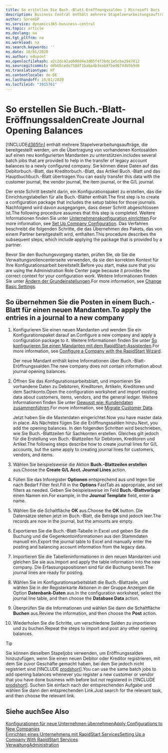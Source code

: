 ```yaml
---
title: So erstellen Sie Buch.-Blatt-Eröffnungssalden | Microsoft Docs
description: Business Central enthält mehrere Stapelverarbeitungsaufträge, die bereitgestellt werden, um die Übertragung von vorhandenen Kontosalden auf einen neu konfigurierten Mandanten zu unterstützen. Sie können diese Daten mithilfe von Buch.-Blatt-Buchungen einfach übertragen.
author: SorenGP
ms.service: dynamics365-business-central
ms.topic: article
ms.devlang: na
ms.tgt_pltfrm: na
ms.workload: na
ms.search.keywords: ''
ms.date: 10/01/2020
ms.author: edupont
ms.openlocfilehash: a2c2dc42ad600d4e3d05f4f3bdc1e5cbe2947812
ms.sourcegitcommit: ddbb5cede750df1baba4b3eab8fbed6744b5b9d6
ms.translationtype: HT
ms.contentlocale: de-DE
ms.lasthandoff: 10/01/2020
ms.locfileid: "3915761"
---
```

# <a name="create-journal-opening-balances"></a><span data-ttu-id="227ca-104">So erstellen Sie Buch.-Blatt-Eröffnungssalden</span><span class="sxs-lookup"><span data-stu-id="227ca-104">Create Journal Opening Balances</span></span>

[!INCLUDE[d365fin](includes/d365fin_md.md)] <span data-ttu-id="227ca-105">enthält mehrere Stapelverarbeitungsaufträge, die bereitgestellt werden, um die Übertragung von vorhandenen Kontosalden auf einen neu konfigurierten Mandanten zu unterstützen.</span><span class="sxs-lookup"><span data-stu-id="227ca-105">includes several batch jobs that are provided to help in the transfer of legacy account balances to a newly configured company.</span></span> <span data-ttu-id="227ca-106">Sie können diese Daten auf das Debitorbuch.-Blatt, das Kreditorbuch.-Blatt, das Artikel Buch.-Blatt und das Hauptbuchbuch.-Blatt übertragen.</span><span class="sxs-lookup"><span data-stu-id="227ca-106">You can easily transfer this data with the customer journal, the vendor journal, the item journal, or the G/L journal.</span></span>

<span data-ttu-id="227ca-107">Der erste Schritt besteht darin, ein Konfigurationspaket zu erstellen, das die Einrichtungstabellen für alle Buch.-Blätter enthält.</span><span class="sxs-lookup"><span data-stu-id="227ca-107">The first step is to create a configuration package that includes the setup tables for those journals.</span></span> <span data-ttu-id="227ca-108">Nachfolgend wird davon ausgegangen, dass dieser Schritt abgeschlossen ist.</span><span class="sxs-lookup"><span data-stu-id="227ca-108">The following procedure assumes that this step is completed.</span></span> <span data-ttu-id="227ca-109">Weitere Informationen finden Sie unter [Unternehmenskonfiguration einrichten](admin-set-up-company-configuration.md).</span><span class="sxs-lookup"><span data-stu-id="227ca-109">For more information, see [Set Up Company Configuration](admin-set-up-company-configuration.md).</span></span> <span data-ttu-id="227ca-110">Das Verfahren beschreibt die folgenden Schritte, die das Übernehmen des Pakets, das von einem Partner bereitgestellt wird, enthalten.</span><span class="sxs-lookup"><span data-stu-id="227ca-110">This procedure describes the subsequent steps, which include applying the package that is provided by a partner.</span></span>  

<span data-ttu-id="227ca-111">Bevor Sie den Buchungsvorgang starten, prüfen Sie, ob Sie die Verwaltungsrollencenterseite verwenden, da sie den korrekten Kontext für Ihre Konfigurationsarbeit bereitstellt.</span><span class="sxs-lookup"><span data-stu-id="227ca-111">Before you start, make sure that you are using the Administration Role Center page because it provides the correct context for your configuration work.</span></span> <span data-ttu-id="227ca-112">Weitere Informationen finden Sie unter [Ändern der Grundeinstellungen](ui-change-basic-settings.md).</span><span class="sxs-lookup"><span data-stu-id="227ca-112">For more information, see [Change Basic Settings](ui-change-basic-settings.md).</span></span>

## <a name="to-apply-the-entries-in-a-journal-to-a-new-company"></a><span data-ttu-id="227ca-113">So übernehmen Sie die Posten in einem Buch.-Blatt für einen neuen Mandanten.</span><span class="sxs-lookup"><span data-stu-id="227ca-113">To apply the entries in a journal to a new company</span></span>

1. <span data-ttu-id="227ca-114">Konfigurieren Sie einen neuen Mandanten und wenden Sie ein Konfigurationspaket darauf an.</span><span class="sxs-lookup"><span data-stu-id="227ca-114">Configure a new company and apply a configuration package to it.</span></span> <span data-ttu-id="227ca-115">Weitere Informationen finden Sie unter [So konfigurieren Sie einen Mandanten mit dem RapidStart-Assistenten](admin-how-to-configure-a-company-with-the-rapidstart-wizard.md).</span><span class="sxs-lookup"><span data-stu-id="227ca-115">For more information, see [Configure a Company with the RapidStart Wizard](admin-how-to-configure-a-company-with-the-rapidstart-wizard.md).</span></span>  

    <span data-ttu-id="227ca-116">Der neue Mandant enthält keine Informationen über Buch.-Blatt-Eröffnungssalden.</span><span class="sxs-lookup"><span data-stu-id="227ca-116">The new company does not contain information about journal opening balances.</span></span>  

2. <span data-ttu-id="227ca-117">Öffnen Sie das Konfigurationsarbeitsblatt, und importieren Sie vorhandene Daten zu Debitoren, Kreditoren, Artikeln, Kreditoren und dem Sachkonto.</span><span class="sxs-lookup"><span data-stu-id="227ca-117">Open the configuration worksheet and import existing data about customers, items, vendors, and the general ledger.</span></span> <span data-ttu-id="227ca-118">Weitere Informationen finden Sie unter [Gewusst wie: Kundendaten zusammenführen](admin-migrate-customer-data.md).</span><span class="sxs-lookup"><span data-stu-id="227ca-118">For more information, see [Migrate Customer Data](admin-migrate-customer-data.md).</span></span>  

    <span data-ttu-id="227ca-119">Jetzt haben Sie die Masterdaten eingerichtet.</span><span class="sxs-lookup"><span data-stu-id="227ca-119">Now you have master data in place.</span></span> <span data-ttu-id="227ca-120">Als Nächstes fügen Sie die Eröffnungssalden hinzu.</span><span class="sxs-lookup"><span data-stu-id="227ca-120">Next, you add the opening balances.</span></span> <span data-ttu-id="227ca-121">In den folgenden Schritten wird beschrieben, wie Sie Buch.-Blattzeilen für Sachkonten erstellen. Gleiches gilt jedoch für die Erstellung von Buch.-Blattzeilen für Debitoren, Kreditoren und Artikel.</span><span class="sxs-lookup"><span data-stu-id="227ca-121">The following steps describe how to create journal lines for G/L accounts, but the same apply to creating journal lines for customers, vendors, and items.</span></span>  
3. <span data-ttu-id="227ca-122">Wählen Sie beispielsweise die Aktion **Buch.-Blattzeilen erstellen** aus.</span><span class="sxs-lookup"><span data-stu-id="227ca-122">Choose the **Create G/L Acct. Journal Lines** action.</span></span>  
4. <span data-ttu-id="227ca-123">Füllen Sie das Inforegister **Optionen** entsprechend aus und legen Sie nach Bedarf Filter fest.</span><span class="sxs-lookup"><span data-stu-id="227ca-123">Fill in the **Options** FastTab as appropriate, and set filters as needed.</span></span> <span data-ttu-id="227ca-124">Geben Sie beispielsweise im Feld **Buch.-Blattvorlage** einen Namen ein.</span><span class="sxs-lookup"><span data-stu-id="227ca-124">For example, in the **Journal Template** field, enter a name.</span></span>  
5. <span data-ttu-id="227ca-125">Wählen Sie die Schaltfläche **OK** aus.</span><span class="sxs-lookup"><span data-stu-id="227ca-125">Choose the **OK** button.</span></span> <span data-ttu-id="227ca-126">Die Datensätze stehen jetzt im Buch.-Blatt, die Beträge sind jedoch leer.</span><span class="sxs-lookup"><span data-stu-id="227ca-126">The records are now in the journal, but the amounts are empty.</span></span>  
6. <span data-ttu-id="227ca-127">Exportieren Sie die Buch.-Blatt-Tabelle in Excel und geben Sie die Buchung und die Gegenkontoinformationen aus den Stammdaten manuell ein.</span><span class="sxs-lookup"><span data-stu-id="227ca-127">Export the journal table to Excel and manually enter the posting and balancing account information from the legacy data.</span></span>
7. <span data-ttu-id="227ca-128">Importieren Sie die Tabelleninformationen in den neuen Mandanten und gleichen Sie sie aus.</span><span class="sxs-lookup"><span data-stu-id="227ca-128">Import and apply the table information into the new company.</span></span> <span data-ttu-id="227ca-129">Die Erfassungspositionen sind für die Buchung bereit.</span><span class="sxs-lookup"><span data-stu-id="227ca-129">The journal lines are ready for posting.</span></span>  
8. <span data-ttu-id="227ca-130">Wählen Sie im Konfigurationsarbeitsblatt die Buch.-Blattzeile, und wählen Sie in der Registerkarte Aktionen in der Gruppe Anzeigen die Option **Datenbank-Daten** aus.</span><span class="sxs-lookup"><span data-stu-id="227ca-130">In the configuration worksheet, select the journal line table, and then choose the **Database Data** action.</span></span>  
9. <span data-ttu-id="227ca-131">Überprüfen Sie die Informationen und wählen Sie dann die Schaltfläche **Buchen** aus.</span><span class="sxs-lookup"><span data-stu-id="227ca-131">Review the information, and then choose the **Post** action.</span></span>  
10. <span data-ttu-id="227ca-132">Wiederholen Sie die Schritte, um verschiedene Salden zu importieren und zu buchen.</span><span class="sxs-lookup"><span data-stu-id="227ca-132">Repeat the steps to import and post any other opening balances.</span></span>  

> [!TIP]
> <span data-ttu-id="227ca-133">Sie können dieselben Stapeljobs verwenden, um Eröffnungssalden hinzuzufügen, wenn Sie einen neuen Debitor oder Kreditor registrieren, mit dem Sie zuvor Geschäfte gemacht haben, bei dem Sie jedoch nicht registriert sind [!INCLUDE [prodshort](includes/prodshort.md)].</span><span class="sxs-lookup"><span data-stu-id="227ca-133">You can use the same batch jobs to add opening balances whenever you register a new customer or vendor that you have done business with before but not registered in [!INCLUDE [prodshort](includes/prodshort.md)].</span></span> <span data-ttu-id="227ca-134">Suchen Sie einfach nach der entsprechenden Aufgabe und wählen Sie dann den entsprechenden Link.</span><span class="sxs-lookup"><span data-stu-id="227ca-134">Just search for the relevant task, and then choose the relevant link.</span></span>

## <a name="see-also"></a><span data-ttu-id="227ca-135">Siehe auch</span><span class="sxs-lookup"><span data-stu-id="227ca-135">See Also</span></span>

[<span data-ttu-id="227ca-136">Konfigurationen für neue Unternehmen übernehmen</span><span class="sxs-lookup"><span data-stu-id="227ca-136">Apply Configurations to New Companies</span></span>](admin-apply-configuration-to-new-companies.md)  
[<span data-ttu-id="227ca-137">Einrichten eines Unternehmens mit RapidStart Services</span><span class="sxs-lookup"><span data-stu-id="227ca-137">Setting Up a Company With RapidStart Services</span></span>](admin-set-up-a-company-with-rapidstart.md)  
[<span data-ttu-id="227ca-138">Verwaltung</span><span class="sxs-lookup"><span data-stu-id="227ca-138">Administration</span></span>](admin-setup-and-administration.md)  
